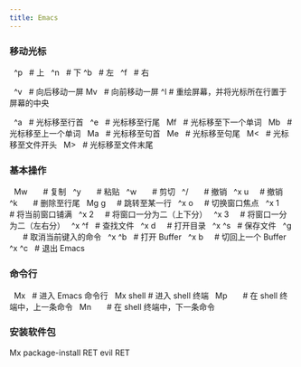 ```yaml
---
title: Emacs
---
```


### 移动光标

   ^p    # 上
   ^n    # 下
   ^b    # 左
   ^f    # 右
   

   ^v    # 向后移动一屏
   Mv    # 向前移动一屏
   ^l    # 重绘屏幕，并将光标所在行置于屏幕的中央


   ^a    # 光标移至行首
   ^e    # 光标移至行尾
   Mf    # 光标移至下一个单词
   Mb    # 光标移至上一个单词
   Ma    # 光标移至句首
   Me    # 光标移至句尾
   M<    # 光标移至文件开头
   M>    # 光标移至文件末尾

### 基本操作

   Mw       # 复制
   ^y       # 粘贴
   ^w       # 剪切
   ^/       # 撤销
   ^x u     # 撤销
   ^k       # 删除至行尾
   Mg g     # 跳转至某一行
   ^x o     # 切换窗口焦点
   ^x 1     # 将当前窗口铺满
   ^x 2     # 将窗口一分为二（上下分）
   ^x 3     # 将窗口一分为二（左右分）
   ^x ^f    # 查找文件
   ^x d     # 打开目录
   ^x ^s    # 保存文件
   ^g       # 取消当前键入的命令
   ^x ^b    # 打开 Buffer
   ^x b     # 切回上一个 Buffer
   ^x ^c    # 退出 Emacs

### 命令行

   Mx       # 进入 Emacs 命令行
   Mx shell # 进入 shell 终端
   Mp       # 在 shell 终端中，上一条命令
   Mn       # 在 shell 终端中，下一条命令

### 安装软件包

   Mx package-install RET evil RET
